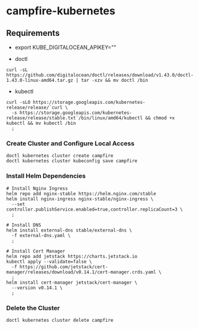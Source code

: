 # campfire-kubernetes

## Requirements

- export KUBE_DIGITALOCEAN_APIKEY="<apikey>"

- doctl

```
curl -sL https://github.com/digitalocean/doctl/releases/download/v1.43.0/doctl-1.43.0-linux-amd64.tar.gz | tar -xzv && mv doctl /bin
```

- kubectl

```
curl -sLO https://storage.googleapis.com/kubernetes-release/release/`curl \
  -s https://storage.googleapis.com/kubernetes-release/release/stable.txt`/bin/linux/amd64/kubectl && chmod +x kubectl && mv kubectl /bin
  ;
```

### Create Cluster and Configure Local Access
```
doctl kubernetes cluster create campfire
doctl kubernetes cluster kubeconfig save campfire
```

### Install Helm Dependencies

```
# Install Nginx Ingress
helm repo add nginx-stable https://helm.nginx.com/stable
helm install nginx-ingress nginx-stable/nginx-ingress \
  --set controller.publishService.enabled=true,controller.replicaCount=3 \
  ;

# Install DNS
helm install external-dns stable/external-dns \
  -f external-dns.yaml \
  ;

# Install Cert Manager
helm repo add jetstack https://charts.jetstack.io
kubectl apply --validate=false \
  -f https://github.com/jetstack/cert-manager/releases/download/v0.14.1/cert-manager.crds.yaml \
  ;
helm install cert-manager jetstack/cert-manager \
  --version v0.14.1 \
  ;
```

### Delete the Cluster

```
doctl kubernetes cluster delete campfire
```

